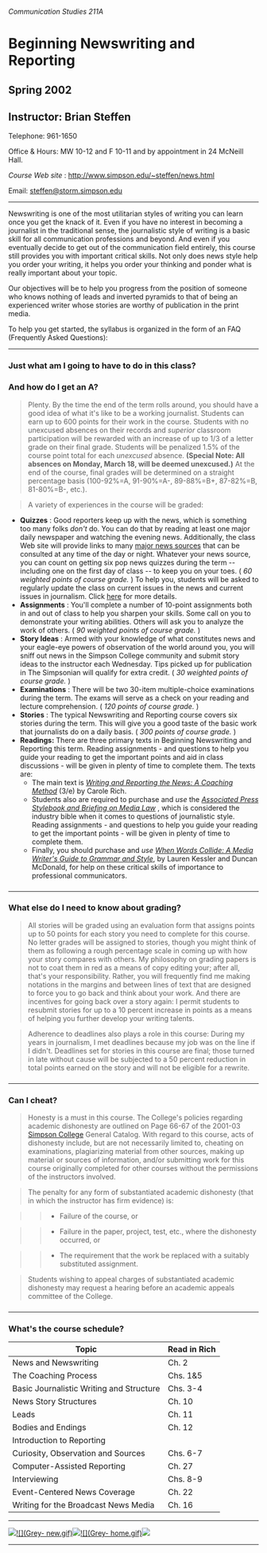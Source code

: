 _Communication Studies 211A_

#  Beginning Newswriting and Reporting

## Spring 2002

## Instructor: Brian Steffen

Telephone: 961-1650

Office & Hours: MW 10-12 and F 10-11 and by appointment in 24 McNeill Hall.

_Course Web site_ : http://www.simpson.edu/~steffen/news.html

Email: [steffen@storm.simpson.edu](mailto:steffen@storm.simpson.edu)

* * *

Newswriting is one of the most utilitarian styles of writing you can learn
once you get the knack of it. Even if you have no interest in becoming a
journalist in the traditional sense, the journalistic style of writing is a
basic skill for all communication professions and beyond. And even if you
eventually decide to get out of the communication field entirely, this course
still provides you with important critical skills. Not only does news style
help you order your writing, it helps you order your thinking and ponder what
is really important about your topic.

Our objectives will be to help you progress from the position of someone who
knows nothing of leads and inverted pyramids to that of being an experienced
writer whose stories are worthy of publication in the print media.

To help you get started, the syllabus is organized in the form of an FAQ
(Frequently Asked Questions):

* * *

### Just what am I going to have to do in this class?

### And how do I get an A?

> Plenty. By the time the end of the term rolls around, you should have a good
idea of what it's like to be a working journalist. Students can earn up to 600
points for their work in the course. Students with no unexcused absences on
their records and _superior_ classroom participation will be rewarded with an
increase of up to 1/3 of a letter grade on their final grade. Students will be
penalized 1.5% of the course point total for each _unexcused_ absence.
**(Special Note: All absences on Monday, March 18, will be deemed
unexcused.)** At the end of the course, final grades will be determined on a
straight percentage basis (100-92%=A, 91-90%=A-, 89-88%=B+, 87-82%=B,
81-80%=B-, etc.).

>

> A variety of experiences in the course will be graded:

  * **Quizzes** : Good reporters keep up with the news, which is something too many folks _don't_ do. You can do that by reading at least one major daily newspaper and watching the evening news. Additionally, the class Web site will provide links to many [major news sources](http://www.simpson.edu/~steffen/newsnews.html) that can be consulted at any time of the day or night. Whatever your news source, you can count on getting six pop news quizzes during the term -- including one on the first day of class -- to keep you on your toes. ( _60 weighted points of course grade._ ) To help you, students will be asked to regularly update the class on current issues in the news and current issues in journalism. Click [here](newsevents.html) for more details.
  * **Assignments** : You'll complete a number of 10-point assignments both in and out of class to help you sharpen your skills. Some call on you to demonstrate your writing abilities. Others will ask you to analyze the work of others. ( _90 weighted points of course grade._ ) 
  * **Story Ideas** : Armed with your knowledge of what constitutes news and your eagle-eye powers of observation of the world around you, you will sniff out news in the Simpson College community and submit story ideas to the instructor each Wednesday. Tips picked up for publication in The Simpsonian will qualify for extra credit. ( _30 weighted points of course grade._ ) 
  * **Examinations** : There will be two 30-item multiple-choice examinations during the term. The exams will serve as a check on your reading and lecture comprehension. ( _120 points of course grade._ ) 
  * **Stories** : The typical Newswriting and Reporting course covers six stories during the term. This will give you a good taste of the basic work that journalists do on a daily basis. ( _300 points of course grade._ ) 
  * **Readings:** There are three primary texts in Beginning Newswriting and Reporting this term. Reading assignments - and questions to help you guide your reading to get the important points and aid in class discussions - will be given in plenty of time to complete them. The texts are:
    * The main text is [_Writing and Reporting the News: A Coaching Method_](http://communication.wadsworth.com/authors/rich9808/) (3/e) by Carole Rich.
    * Students also are required to purchase and _use_ the _[Associated Press Stylebook and Briefing on Media Law](http://www.apbookstore.com/apstyle/20apstylador.html)_ , which is considered the industry bible when it comes to questions of journalistic style. Reading assignments - and questions to help you guide your reading to get the important points - will be given in plenty of time to complete them. 
    * Finally, you should purchase and _use_ [_When Words Collide: A Media Writer's Guide to Grammar and Style_](http://communication.wadsworth.com/kessler_wwc/), by Lauren Kessler and Duncan McDonald, for help on these critical skills of importance to professional communicators. 

###

* * *

###  What else do I need to know about grading?

> All stories will be graded using an evaluation form that assigns points up
to 50 points for each story you need to complete for this course. No letter
grades will be assigned to stories, though you might think of them as
following a rough percentage scale in coming up with how your story compares
with others. My philosophy on grading papers is not to coat them in red as a
means of copy editing your; after all, that's your responsibility. Rather, you
will frequently find me making notations in the margins and between lines of
text that are designed to force you to go back and think about your work. And
there are incentives for going back over a story again: I permit students to
resubmit stories for up to a 10 percent increase in points as a means of
helping you further develop your writing talents.

>

> Adherence to deadlines also plays a role in this course: During my years in
journalism, I met deadlines because my job was on the line if I didn't.
Deadlines set for stories in this course are final; those turned in late
without cause will be subjected to a 50 percent reduction in total points
earned on the story and will not be eligible for a rewrite.

###

* * *

### Can I cheat?

> Honesty is a must in this course. The College's policies regarding academic
dishonesty are outlined on Page 66-67 of the 2001-03 [Simpson
College](http://www.simpson.edu/) General Catalog. With regard to this course,
acts of dishonesty include, but are not necessarily limited to, cheating on
examinations, plagiarizing material from other sources, making up material or
sources of information, and/or submitting work for this course originally
completed for other courses without the permissions of the instructors
involved.

>

> The penalty for any form of substantiated academic dishonesty (that in which
the instructor has firm evidence) is:

>

>>   * Failure of the course, or

>>   * Failure in the paper, project, test, etc., where the dishonesty
occurred, or

>>   * The requirement that the work be replaced with a suitably substituted
assignment.

>>

>

> Students wishing to appeal charges of substantiated academic dishonesty may
request a hearing before an academic appeals committee of the College.

###

* * *

### What's the course schedule?

  **Topic** | **Read in Rich**  
---|---  
News and Newswriting | Ch. 2  
The Coaching Process | Chs. 1&5  
Basic Journalistic Writing and Structure | Chs. 3-4  
News Story Structures | Ch. 10  
Leads | Ch. 11  
Bodies and Endings | Ch. 12  
Introduction to Reporting |  
Curiosity, Observation and Sources | Chs. 6-7  
Computer-Assisted Reporting | Ch. 27  
Interviewing | Chs. 8-9  
 Event-Centered News Coverage | Ch. 22  
Writing for the Broadcast News Media | Ch. 16  
  
* * *

[![](Grey-info.gif)](newssyll.html)[![](Grey-
new.gif)](newsnews.html)[![](Grey-links.gif)](nwslinks.html)[![](Grey-
home.gif)](news.html)[![](Grey-help.gif)](mailto:steffen@storm.simpson.edu)

* * *

